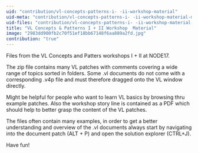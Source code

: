 ```yaml
---
uid: "contribution/vl-concepts-patterns-i- -ii-workshop-material"
uid-meta: "contribution/vl-concepts-patterns-i- -ii-workshop-material-meta"
uid-files: "contribution/vl-concepts-patterns-i- -ii-workshop-material-files"
title: "VL Concepts & Patterns I + II Workshop  Material"
image: "2983dd900fb2c70f51ef18bb67148f6aa889a2fd.jpg"
contribution: "true"
---
```


Files from the VL Concepts and Patters workshops I + II at NODE17.

The zip file contains many VL patches with comments covering a wide range of topics sorted in folders. Some .vl documents do not come with a corresponding .v4p file and must therefore dragged onto the VL window directly.

Might be helpful for people who want to learn VL basics by browsing thru example patches. Also the workshop story line is contained as a PDF which should help to better grasp the content of the VL patches.

The files often contain many examples, in order to get a better understanding and overview of the .vl documents always start by navigating into the document patch (ALT + P) and open the solution explorer (CTRL+J).

Have fun!